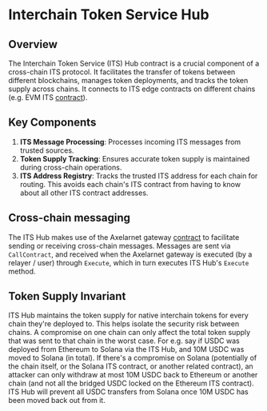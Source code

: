 # Interchain Token Service Hub

## Overview

The Interchain Token Service (ITS) Hub contract is a crucial component of a cross-chain ITS protocol. It facilitates the transfer of tokens between different blockchains, manages token deployments, and tracks the token supply across chains. It connects to ITS edge contracts on different chains (e.g. EVM ITS [contract](https://github.com/axelarnetwork/interchain-token-service)).

## Key Components

1. **ITS Message Processing**: Processes incoming ITS messages from trusted sources.
2. **Token Supply Tracking**: Ensures accurate token supply is maintained during cross-chain operations.
3. **ITS Address Registry**: Tracks the trusted ITS address for each chain for routing. This avoids each chain's ITS contract from having to know about all other ITS contract addresses.

## Cross-chain messaging

The ITS Hub makes use of the Axelarnet gateway [contract](../contracts/axelarnet-gateway/) to facilitate sending or receiving cross-chain messages. Messages are sent via `CallContract`, and received when the Axelarnet gateway is executed (by a relayer / user) through `Execute`, which in turn executes ITS Hub's `Execute` method.

## Token Supply Invariant

ITS Hub maintains the token supply for native interchain tokens for every chain they're deployed to. This helps isolate the security risk between chains. A compromise on one chain can only affect the total token supply that was sent to that chain in the worst case. For e.g. say if USDC was deployed from Ethereum to Solana via the ITS Hub, and 10M USDC was moved to Solana (in total). If there's a compromise on Solana (potentially of the chain itself, or the Solana ITS contract, or another related contract), an attacker can only withdraw at most 10M USDC back to Ethereum or another chain (and not all the bridged USDC locked on the Ethereum ITS contract). ITS Hub will prevent all USDC transfers from Solana once 10M USDC has been moved back out from it.
